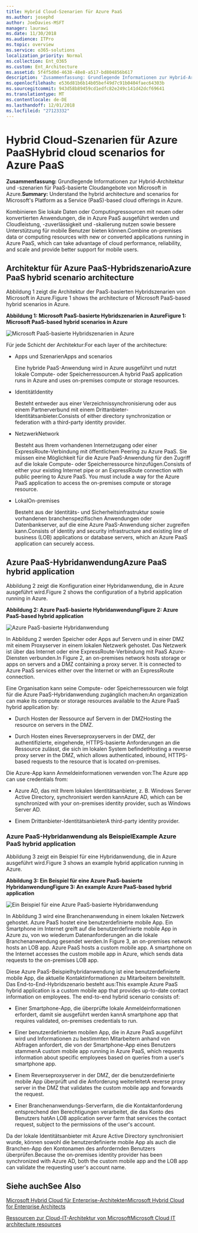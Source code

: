 ```yaml
---
title: Hybrid Cloud-Szenarien für Azure PaaS
ms.author: josephd
author: JoeDavies-MSFT
manager: laurawi
ms.date: 11/30/2018
ms.audience: ITPro
ms.topic: overview
ms.service: o365-solutions
localization_priority: Normal
ms.collection: Ent_O365
ms.custom: Ent_Architecture
ms.assetid: 5f4f5d0d-4638-48e8-a517-bd804856b617
description: 'Zusammenfassung: Grundlegende Informationen zur Hybrid-Architektur und -szenarien für PaaS-basierte Cloudangebote von Microsoft in Azure.'
ms.openlocfilehash: e536d81b6b14b05bef49d7c91b0404faec64303b
ms.sourcegitcommit: 943d58b89459cd1edfc82e249c141d42dcf69641
ms.translationtype: MT
ms.contentlocale: de-DE
ms.lasthandoff: 12/01/2018
ms.locfileid: "27123332"
---
```

# <a name="hybrid-cloud-scenarios-for-azure-paas"></a><span data-ttu-id="d4e59-103">Hybrid Cloud-Szenarien für Azure PaaS</span><span class="sxs-lookup"><span data-stu-id="d4e59-103">Hybrid cloud scenarios for Azure PaaS</span></span>

 <span data-ttu-id="d4e59-104">**Zusammenfassung:** Grundlegende Informationen zur Hybrid-Architektur und -szenarien für PaaS-basierte Cloudangebote von Microsoft in Azure.</span><span class="sxs-lookup"><span data-stu-id="d4e59-104">**Summary:** Understand the hybrid architecture and scenarios for Microsoft's Platform as a Service (PaaS)-based cloud offerings in Azure.</span></span>
  
<span data-ttu-id="d4e59-105">Kombinieren Sie lokale Daten oder Computingressourcen mit neuen oder konvertierten Anwendungen, die in Azure PaaS ausgeführt werden und Cloudleistung, -zuverlässigkeit und -skalierung nutzen sowie bessere Unterstützung für mobile Benutzer bieten können.</span><span class="sxs-lookup"><span data-stu-id="d4e59-105">Combine on-premises data or computing resources with new or converted applications running in Azure PaaS, which can take advantage of cloud performance, reliability, and scale and provide better support for mobile users.</span></span> 
  
## <a name="azure-paas-hybrid-scenario-architecture"></a><span data-ttu-id="d4e59-106">Architektur für Azure PaaS-Hybridszenario</span><span class="sxs-lookup"><span data-stu-id="d4e59-106">Azure PaaS hybrid scenario architecture</span></span>

<span data-ttu-id="d4e59-107">Abbildung 1 zeigt die Architektur der PaaS-basierten Hybridszenarien von Microsoft in Azure.</span><span class="sxs-lookup"><span data-stu-id="d4e59-107">Figure 1 shows the architecture of Microsoft PaaS-based hybrid scenarios in Azure.</span></span>
  
<span data-ttu-id="d4e59-108">**Abbildung 1: Microsoft PaaS-basierte Hybridszenarien in Azure**</span><span class="sxs-lookup"><span data-stu-id="d4e59-108">**Figure 1: Microsoft PaaS-based hybrid scenarios in Azure**</span></span>

![Microsoft PaaS-basierte Hybridszenarien in Azure](media/Hybrid-Poster/Hybrid-Cloud-Stack-PaaS.png)
  
<span data-ttu-id="d4e59-110">Für jede Schicht der Architektur:</span><span class="sxs-lookup"><span data-stu-id="d4e59-110">For each layer of the architecture:</span></span>
  
- <span data-ttu-id="d4e59-111">Apps und Szenarien</span><span class="sxs-lookup"><span data-stu-id="d4e59-111">Apps and scenarios</span></span>
    
    <span data-ttu-id="d4e59-112">Eine hybride PaaS-Anwendung wird in Azure ausgeführt und nutzt lokale Compute- oder Speicherressourcen.</span><span class="sxs-lookup"><span data-stu-id="d4e59-112">A hybrid PaaS application runs in Azure and uses on-premises compute or storage resources.</span></span>
    
- <span data-ttu-id="d4e59-113">Identität</span><span class="sxs-lookup"><span data-stu-id="d4e59-113">Identity</span></span>
    
    <span data-ttu-id="d4e59-114">Besteht entweder aus einer Verzeichnissynchronisierung oder aus einem Partnerverbund mit einem Drittanbieter-Identitätsanbieter.</span><span class="sxs-lookup"><span data-stu-id="d4e59-114">Consists of either directory synchronization or federation with a third-party identity provider.</span></span>
    
- <span data-ttu-id="d4e59-115">Netzwerk</span><span class="sxs-lookup"><span data-stu-id="d4e59-115">Network</span></span>
    
    <span data-ttu-id="d4e59-p101">Besteht aus Ihrem vorhandenen Internetzugang oder einer ExpressRoute-Verbindung mit öffentlichem Peering zu Azure PaaS. Sie müssen eine Möglichkeit für die Azure PaaS-Anwendung für den Zugriff auf die lokale Compute- oder Speicherressource hinzufügen.</span><span class="sxs-lookup"><span data-stu-id="d4e59-p101">Consists of either your existing Internet pipe or an ExpressRoute connection with public peering to Azure PaaS. You must include a way for the Azure PaaS application to access the on-premises compute or storage resource.</span></span>
    
- <span data-ttu-id="d4e59-118">Lokal</span><span class="sxs-lookup"><span data-stu-id="d4e59-118">On-premises</span></span>
    
    <span data-ttu-id="d4e59-119">Besteht aus der Identitäts- und Sicherheitsinfrastruktur sowie vorhandenen branchenspezifischen Anwendungen oder Datenbankserver, auf die eine Azure PaaS-Anwendung sicher zugreifen kann.</span><span class="sxs-lookup"><span data-stu-id="d4e59-119">Consists of identity and security infrastructure and existing line of business (LOB) applications or database servers, which an Azure PaaS application can securely access.</span></span>
    
## <a name="azure-paas-hybrid-application"></a><span data-ttu-id="d4e59-120">Azure PaaS-Hybridanwendung</span><span class="sxs-lookup"><span data-stu-id="d4e59-120">Azure PaaS hybrid application</span></span>

<span data-ttu-id="d4e59-121">Abbildung 2 zeigt die Konfiguration einer Hybridanwendung, die in Azure ausgeführt wird.</span><span class="sxs-lookup"><span data-stu-id="d4e59-121">Figure 2 shows the configuration of a hybrid application running in Azure.</span></span>
  
<span data-ttu-id="d4e59-122">**Abbildung 2: Azure PaaS-basierte Hybridanwendung**</span><span class="sxs-lookup"><span data-stu-id="d4e59-122">**Figure 2: Azure PaaS-based hybrid application**</span></span>

![Azure PaaS-basierte Hybridanwendung](media/Hybrid-Poster/Hybrid-Cloud-Stack-PaaS-Apps.png)
  
<span data-ttu-id="d4e59-p102">In Abbildung 2 werden Speicher oder Apps auf Servern und in einer DMZ mit einem Proxyserver in einem lokalen Netzwerk gehostet. Das Netzwerk ist über das Internet oder eine ExpressRoute-Verbindung mit PaaS Azure-Diensten verbunden.</span><span class="sxs-lookup"><span data-stu-id="d4e59-p102">In Figure 2, an on-premises network hosts storage or apps on servers and a DMZ containing a proxy server. It is connected to Azure PaaS services either over the Internet or with an ExpressRoute connection.</span></span>
  
<span data-ttu-id="d4e59-126">Eine Organisation kann seine Compute- oder Speicherressourcen wie folgt für die Azure PaaS-Hybridanwendung zugänglich machen:</span><span class="sxs-lookup"><span data-stu-id="d4e59-126">An organization can make its compute or storage resources available to the Azure PaaS hybrid application by:</span></span>
  
- <span data-ttu-id="d4e59-127">Durch Hosten der Ressource auf Servern in der DMZ</span><span class="sxs-lookup"><span data-stu-id="d4e59-127">Hosting the resource on servers in the DMZ.</span></span>
    
- <span data-ttu-id="d4e59-128">Durch Hosten eines Reverseproxyservers in der DMZ, der authentifizierte, eingehende, HTTPS-basierte Anforderungen an die Ressource zulässt, die sich im lokalen System befindet</span><span class="sxs-lookup"><span data-stu-id="d4e59-128">Hosting a reverse proxy server in the DMZ, which allows authenticated, inbound, HTTPS-based requests to the resource that is located on-premises.</span></span>
    
<span data-ttu-id="d4e59-129">Die Azure-App kann Anmeldeinformationen verwenden von:</span><span class="sxs-lookup"><span data-stu-id="d4e59-129">The Azure app can use credentials from:</span></span>
  
- <span data-ttu-id="d4e59-130">Azure AD, das mit Ihrem lokalen Identitätsanbieter, z. B. Windows Server Active Directory, synchronisiert werden kann</span><span class="sxs-lookup"><span data-stu-id="d4e59-130">Azure AD, which can be synchronized with your on-premises identity provider, such as Windows Server AD.</span></span>
    
- <span data-ttu-id="d4e59-131">Einem Drittanbieter-Identitätsanbieter</span><span class="sxs-lookup"><span data-stu-id="d4e59-131">A third-party identity provider.</span></span>
    
### <a name="example-azure-paas-hybrid-application"></a><span data-ttu-id="d4e59-132">Azure PaaS-Hybridanwendung als Beispiel</span><span class="sxs-lookup"><span data-stu-id="d4e59-132">Example Azure PaaS hybrid application</span></span>

<span data-ttu-id="d4e59-133">Abbildung 3 zeigt ein Beispiel für eine Hybridanwendung, die in Azure ausgeführt wird.</span><span class="sxs-lookup"><span data-stu-id="d4e59-133">Figure 3 shows an example hybrid application running in Azure.</span></span>
  
<span data-ttu-id="d4e59-134">**Abbildung 3: Ein Beispiel für eine Azure PaaS-basierte Hybridanwendung**</span><span class="sxs-lookup"><span data-stu-id="d4e59-134">**Figure 3: An example Azure PaaS-based hybrid application**</span></span>

![Ein Beispiel für eine Azure PaaS-basierte Hybridanwendung](media/Hybrid-Poster/Hybrid-Cloud-Stack-PaaS-Apps-Ex.png)
  
<span data-ttu-id="d4e59-p103">In Abbildung 3 wird eine Branchenanwendung in einem lokalen Netzwerk gehostet. Azure PaaS hostet eine benutzerdefinierte mobile App. Ein Smartphone im Internet greift auf die benutzerdefinierte mobile App in Azure zu, von wo wiederum Datenanforderungen an die lokale Branchenanwendung gesendet werden.</span><span class="sxs-lookup"><span data-stu-id="d4e59-p103">In Figure 3, an on-premises network hosts an LOB app. Azure PaaS hosts a custom mobile app. A smartphone on the Internet accesses the custom mobile app in Azure, which sends data requests to the on-premises LOB app.</span></span>
  
<span data-ttu-id="d4e59-p104">Diese Azure PaaS-Beispielhybridanwendung ist eine benutzerdefinierte mobile App, die aktuelle Kontaktinformationen zu Mitarbeitern bereitstellt. Das End-to-End-Hybridszenario besteht aus:</span><span class="sxs-lookup"><span data-stu-id="d4e59-p104">This example Azure PaaS hybrid application is a custom mobile app that provides up-to-date contact information on employees. The end-to-end hybrid scenario consists of:</span></span>
  
- <span data-ttu-id="d4e59-141">Einer Smartphone-App, die überprüfte lokale Anmeldeinformationen erfordert, damit sie ausgeführt werden kann</span><span class="sxs-lookup"><span data-stu-id="d4e59-141">A smartphone app that requires validated, on-premises credentials to run.</span></span>
    
- <span data-ttu-id="d4e59-142">Einer benutzerdefinierten mobilen App, die in Azure PaaS ausgeführt wird und Informationen zu bestimmten Mitarbeitern anhand von Abfragen anfordert, die von der Smartphone-App eines Benutzers stammen</span><span class="sxs-lookup"><span data-stu-id="d4e59-142">A custom mobile app running in Azure PaaS, which requests information about specific employees based on queries from a user's smartphone app.</span></span>
    
- <span data-ttu-id="d4e59-143">Einem Reverseproxyserver in der DMZ, der die benutzerdefinierte mobile App überprüft und die Anforderung weiterleitet</span><span class="sxs-lookup"><span data-stu-id="d4e59-143">A reverse proxy server in the DMZ that validates the custom mobile app and forwards the request.</span></span>
    
- <span data-ttu-id="d4e59-144">Einer Branchenanwendungs-Serverfarm, die die Kontaktanforderung entsprechend den Berechtigungen verarbeitet, die das Konto des Benutzers hat</span><span class="sxs-lookup"><span data-stu-id="d4e59-144">An LOB application server farm that services the contact request, subject to the permissions of the user's account.</span></span>
    
<span data-ttu-id="d4e59-145">Da der lokale Identitätsanbieter mit Azure Active Directory synchronisiert wurde, können sowohl die benutzerdefinierte mobile App als auch die Branchen-App den Kontonamen des anfordernden Benutzers überprüfen.</span><span class="sxs-lookup"><span data-stu-id="d4e59-145">Because the on-premises identity provider has been synchronized with Azure AD, both the custom mobile app and the LOB app can validate the requesting user's account name.</span></span>
  
## <a name="see-also"></a><span data-ttu-id="d4e59-146">Siehe auch</span><span class="sxs-lookup"><span data-stu-id="d4e59-146">See Also</span></span>

[<span data-ttu-id="d4e59-147">Microsoft Hybrid Cloud für Enterprise-Architekten</span><span class="sxs-lookup"><span data-stu-id="d4e59-147">Microsoft Hybrid Cloud for Enterprise Architects</span></span>](microsoft-hybrid-cloud-for-enterprise-architects.md)
  
[<span data-ttu-id="d4e59-148">Ressourcen zur Cloud-IT-Architektur von Microsoft</span><span class="sxs-lookup"><span data-stu-id="d4e59-148">Microsoft Cloud IT architecture resources</span></span>](microsoft-cloud-it-architecture-resources.md)

